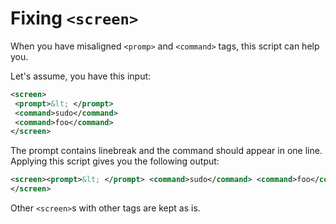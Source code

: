 # Fixing `<screen>`

When you have misaligned `<promp>` and `<command>` tags, this script can help
you.

Let's assume, you have this input:

```xml
<screen>
 <prompt>&lt; </prompt>
 <command>sudo</command>
 <command>foo</command>
</screen>
```

The prompt contains linebreak and the command should appear in one line.
Applying this script gives you the following output:

```xml
<screen><prompt>&lt; </prompt> <command>sudo</command> <command>foo</command>
</screen>
```

Other `<screen>`s with other tags are kept as is.
